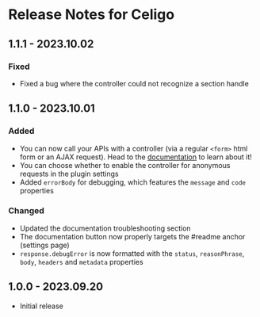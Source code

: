 # Release Notes for Celigo

## 1.1.1 - 2023.10.02
### Fixed 
* Fixed a bug where the controller could not recognize a section handle

## 1.1.0 - 2023.10.01
### Added
* You can now call your APIs with a controller (via a regular `<form>` html form or an AJAX request). Head to the [documentation](https://github.com/orbital-flight/craft-celigo#readme) to learn about it!
* You can choose whether to enable the controller for anonymous requests in the plugin settings 
* Added `errorBody` for debugging, which features the `message` and `code` properties

### Changed
* Updated the documentation troubleshooting section
* The documentation button now properly targets the #readme anchor (settings page)
* `response.debugError` is now formatted with the `status`, `reasonPhrase`, `body`, `headers` and `metadata` properties

## 1.0.0 - 2023.09.20
* Initial release
